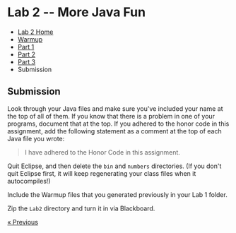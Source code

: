 # Lab 2 -- More Java Fun

* [Lab 2 Home](index.html)
* [Warmup](warmup.html)
* [Part 1](part1.html)
* [Part 2](part2.html)
* [Part 3](part3.html)
* Submission

## Submission

Look through your Java files and make sure you've included your name at the
top of all of them. If you know that there is a problem in one of your
programs, document that at the top. If you adhered to the honor code in this
assignment, add the following statement as a comment at the top of each Java
file you wrote:
> I have adhered to the Honor Code in this assignment.

Quit Eclipse, and then delete the `bin` and `numbers` directories.
(If you don't quit Eclipse first, it will keep regenerating your class
files when it autocompiles!)

Include the Warmup files that you generated previously in your Lab 1 folder.

Zip the `Lab2` directory and turn it in via Blackboard.

[&laquo; Previous](part3.html) 